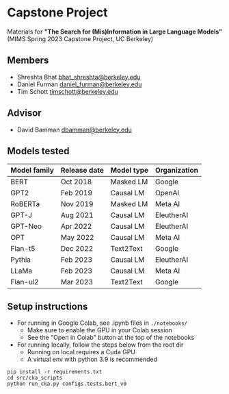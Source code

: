 # Capstone Project

Materials for **"The Search for (Mis)Information in Large Language Models"** (MIMS Spring 2023 Capstone Project, UC Berkeley)

## Members

* Shreshta Bhat <bhat_shreshta@berkeley.edu>
* Daniel Furman <daniel_furman@berkeley.edu>
* Tim Schott <timschott@berkeley.edu>

## Advisor

* David Bamman <dbamman@berkeley.edu>

## Models tested

| Model family | Release date | Model type | Organization |
|--------------|--------------|------------|--------------|
| BERT         | Oct 2018     | Masked LM  | Google       |
| GPT2         | Feb 2019     | Causal LM  | OpenAI       |
| RoBERTa      | Nov 2019     | Masked LM  | Meta AI      |
| GPT-J        | Aug 2021     | Causal LM  | EleutherAI   |
| GPT-Neo      | Apr 2022     | Causal LM  | EleutherAI   |
| OPT          | May 2022     | Causal LM  | Meta AI      |
| Flan-t5      | Dec 2022     | Text2Text  | Google       |
| Pythia       | Feb 2023     | Causal LM  | EleutherAI   |
| LLaMa        | Feb 2023     | Causal LM  | Meta AI      |
| Flan-ul2     | Mar 2023     | Text2Text  | Google       |

## Setup instructions

* For running in Google Colab, see .ipynb files in ```./notebooks/```
    * Make sure to enable the GPU in your Colab session
    * See the "Open in Colab" button at the top of the notebooks
* For running locally, follow the steps below from the root dir
    * Running on local requires a Cuda GPU
    * A virtual env with python 3.9 is recommended

```
pip install -r requirements.txt
cd src/cka_scripts
python run_cka.py configs.tests.bert_v0
```


